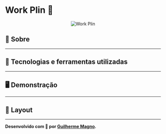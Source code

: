 # Work Plin 🤝
<p align="center">
<img src="https://i.imgur.com/lTitC0X.png" alt="Work Plin" title="Work Plin">
</p>

## 📖 Sobre   

---

## 🚀 Tecnologias e ferramentas utilizadas

---

## 🖥️ Demonstração

---

## 🔖 Layout

---

**Desenvolvido com 💜 por [Guilherme Magno](https://github.com/devmagno/).**